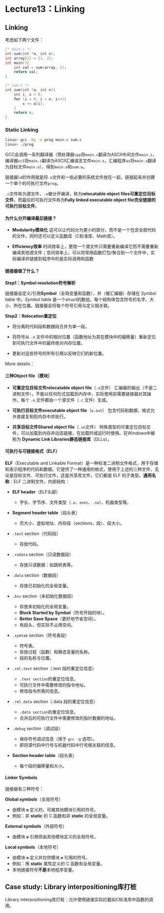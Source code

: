 # Lecture13：Linking

## Linking

考虑如下两个文件：

```c
/* main.c */
int sum(int *a, int n);
int array[2] = {1, 2};
int main(){
    int val = sum(array, 2);
    return val;
}
```

```c
/* sum.c */
int sum(int *a, int n){
    int i, s = 0;
    for (i = 0; i < n; i++){
        s += a[i];
    }
    return s;
}
```

### Static Linking

```bash
linux> gcc -Og -o prog main.c sum.c
linux> ./prog
```

GCC会调用一系列翻译器（预处理器`cpp`将`main.c`翻译为ASCII中间文件`main.i`，编译器`cc1`将`main.i`翻译为ASCII汇编语言文件`main.s`，汇编程序`as`将`main.s`翻译为目标文件`main.o`），得到`main.o`和`sum.o`。

链接器`ld`的作用就是将`.o`文件和一些必要的系统文件放在一起，链接起来并创建一个单个的可执行文件`prog`。

`.c`文件称为源文件，`.o`被分开编译，称为**relocatable object files可重定位目标文件**，而最后的可执行文件称为**Fully linked executable object file完全链接的可执行目标文件**。

#### 为什么分开编译最后链接？

- **Modularity模块化**
  这可以让代码分为更小的部分，而不是一个包含全部代码的文件，同时还可以定义函数库（C标准库、Math库）。

- **Efficiency效率**
  时间效率上，更改一个源文件只需要重新编译它而不需要重新编译其他源文件；空间效率上，可以将常用函数打包/聚合到一个文件中，实际编译并链接到程序中的是实际调用和函数

#### 链接器做了什么？

**Step1：Symbol resolution符号解析**

链接器会定义/引用**Symbol**（全局变量和函数），并（被汇编器）存储在 *Symbol table* 中。*Symbol table* 是一个struct的数组，每个结构体包含符号的名字、大小、所在位置。链接器会将每个符号引用与定义相关联。

**Step2：Relocation重定位**

- 将分离的代码段和数据段合并为单一段。

- 将符号从 `.o` 文件中的相对位置（函数地址为其在模块中的偏移量）重新定位到可执行文件中的最终绝对内存位置。

- 更新对这些符号的所有引用以反映它们的新位置。

More details：

#### 三种Object file（模块）

- **可重定位目标文件relocatable object file**（`.o`文件）
  汇编器的输出（不是二进制文件），不能以任何形式加载到内存中，实际使用前需要链接器对其操作。每个 `.o` 文件都由一个源文件（`.c` 文件）生成。

- **可执行目标文件executable object file**（`a.out`）
  包含代码和数据，格式允许直接复制到内存中并执行。

- **共享目标文件Shared object file**（`.so`文件）
  特殊类型的可重定位目标文件，可以加载到内存并动态链接，在加载时或运行时使用。在Windows中被称为 **Dynamic Link Libraries静态链接库**（DLLs）。

#### 可执行与可链接格式（ELF）

**ELF**（Executable and Linkable Format）是一种标准二进制文件格式，用于存储和表示程序的代码和数据。它提供了一种通用的格式，使用于上述的三种文件，无论是目标文件、可执行文件，还是共享库文件，它们都是 ELF 的子类型。**通用名称**：ELF 二进制文件。内部结构：

- **ELF header**（ELF头部）
  
  - 字长、字节序、文件类型（`.o`、`exec`、`.so`）、机器类型等。

- **Segment header table**（段头表）
  
  - 页大小、虚拟地址、内存段（sections，段）、段大小。

- `.text` section（代码段）
  
  - 存放代码。

- `.rodata` section（只读数据段）
  
  - 存放只读数据：如跳转表等。

- `.data` section（数据段）
  
  - 存放已初始化的全局变量。

- `.bss` section（未初始化数据段）
  
  - 存放未初始化的全局变量。
  - **Block Started by Symbol**（符号开始的块）。
  - **Better Save Space**（更好地节省空间）。
  - 有段头，但实际不占用空间。

- `.symtab` section（符号表段）
  
  - 符号表。
  - 存放过程（函数）和静态变量的名称。
  - 段的名称与位置。

- `.rel.text` section（.text 段的重定位信息）
  
  - `.text section`的重定位信息。
  - 可执行文件中需要修改的指令地址。
  - 修改指令所需的信息。

- `.rel.data` section（.data 段的重定位信息）
  
  - `.data section`的重定位信息。
  - 合并后的可执行文件中需要修改的指针数据的地址。

- `.debug` section（调试段）
  
  - 保存符号调试信息（用于 `gcc -g` 选项）。
  - 即将源代码中行号与机器代码中行号相关联的信息。

- **Section header table**（段头表）
  
  - 每个段的偏移量和大小。

#### Linker Symbols

链接器有三种符号：

**Global symbols**（全局符号）

- 由模块 **`m`** 定义的，可被其他模块引用的符号。
- 例如：非 **static** 的 C 函数和非 **static** 的全局变量。

**External symbols**（外部符号）

- 由模块 **`m`** 引用但由其他模块定义的全局符号。

**Local symbols**（本地符号）

- 由模块 **`m`** 定义并仅供模块 **`m`** 引用的符号。
- 例如：用 **static** 属性定义的 C 函数和全局变量。
- 本地链接符号**不是**本地程序变量。

## Case study: Library interpositioning库打桩

Library interpositioning库打桩：允许使用链接实际拦截如C标准库中函数的调用。
